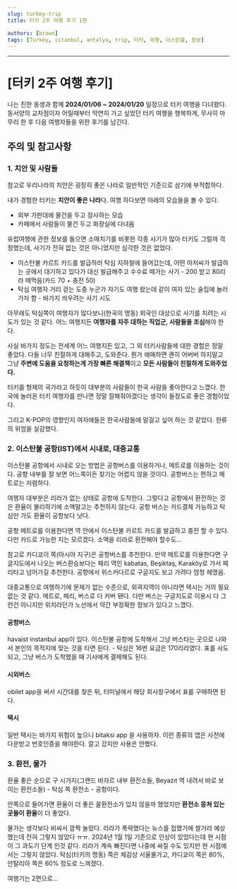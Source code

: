 ```yaml
---
slug: turkey-trip
title: 터키 2주 여행 후기 1편

authors: [brown]
tags: [Turkey, istanbul, antalya, trip, 터키, 여행, 이스탄불, 정보]
---
```


---

# [터키 2주 여행 후기]

나는 친한 동생과 함께 **2024/01/06 ~ 2024/01/20** 일정으로 터키 여행을 다녀왔다. 동서양의 교차점이자 어릴때부터 막연히 가고 싶었던 터키 여행을 행복하게, 무사히 마무리 한 후 다음 여행자들을 위한 후기를 남긴다.

## 주의 및 참고사항

### 1. 치안 및 사람들

참고로 우리나라의 치안은 굉장히 좋은 나라로 일반적인 기준으로 삼기에 부적합하다.

내가 경험한 터키는 **치안이 좋은 나라**다. 여행 하다보면 아래의 모습들을 볼 수 있다.

- 외부 가판대에 물건을 두고 장사하는 모습
- 카페에서 사람들이 물건 두고 화장실에 다녀옴

유럽여행에 관한 정보를 들으면 소매치기를 비롯한 각종 사기가 많아 터키도 그럴까 걱정했는데, 사기가 전혀 없는 것은 아니었지만 심각한 것은 없었다.

- 이스탄불 카르트 카드를 발급하러 탁심 지하철에 들어갔는데, 어떤 아저씨가 발급하는 곳에서 대기하고 있다가 대신 발급해주고 수수료 떼가는 사기 - 200 받고 80리라 떼먹음(카드 70 + 충전 50)
- 탁심 여행자 거리 걷는 도중 누군가 자기도 여행 왔는데 같이 여자 있는 술집에 놀러가자 함 - 바가지 씌우려는 사기 시도

아무래도 탁심쪽이 여행자가 많다보니(한국의 명동) 외국인 대상으로 사기를 치려는 시도가 있는 것 같다. 어느 여행지든 **여행자를 자주 대하는 직업군, 사람들을 조심**해야 한다.

사실 바가지 정도는 전세계 어느 여행지든 있고, 그 외 터키사람들에 대한 경험은 정말 좋았다. 다들 너무 친절하게 대해주고, 도와준다. 뭔가 애매하면 괜히 어버버 하지말고 그냥 **주변에 도움을 요청하는게 가장 빠른 해결책**이고 **모든 사람들이 친절하게 도와주었다.**

터키를 형제의 국가라고 하듯이 대부분의 사람들이 한국 사람을 좋아한다고 느꼈다. 한국에 놀러온 터키 여행자를 만나면 정말 잘해줘야겠다는 생각이 들정도로 좋은 경험이었다.

그리고 K-POP의 영향인지 여자애들은 한국사람들에 말걸고 싶어 하는 것 같았다. 한류의 위엄을 실감했다.

### 2. 이스탄불 공항(IST)에서 시내로, 대중교통

이스탄불 공항에서 시내로 오는 방법은 공항버스를 이용하거나, 메트로를 이용하는 것이다. 공항 내부를 잘 보면 어느쪽이든 찾기는 어렵지 않을 것이다. 공항버스는 편하고 메트로는 저렴하다.

여행자 대부분은 리라가 없는 상태로 공항에 도착한다. 그렇다고 공항에서 환전하는 것은 환율이 불리하기에 소액말고는 추천하지 않는다. 공항 버스는 카드결제 가능하고 탁심만 가도 환율이 공항보다 낫다.

공항 메트로를 이용한다면 역 안에서 이스탄불 카르트 카드를 발급하고 충전 할 수 있다. 다만 카드로 가능한 지는 모르겠다. 소액을 리라로 환전해야 할수도...

참고로 카디쿄이 쪽(아시아 지구)은 공항버스를 추천한다. 만약 메트로를 이용한다면 구글지도에서 나오는 버스환승보다는 페리 역인 kabatas, Beşiktaş, Karaköy로 가서 페리타고 넘어가길 추천한다. 공항에서 위스커다르로 구글지도 보고 가려다 엄청 헤맸음.

대중교통으로 여행하기에 문제가 없는 수준으로, 외곽지역이 아니라면 택시는 거의 필요 없는 것 같다. 메트로, 페리, 버스로 다 커버 됀다. 다만 버스는 구글지도로 이용시 다 그런건 아니지만 위치라던가 노선에서 약간 부정확한 정보가 있다고 느꼈다.

#### 공항버스

havaist instanbul app이 있다. 이스탄불 공항에 도착해서 그냥 버스타는 곳으로 나와서 본인의 목적지에 맞는 것을 타면 된다. - 탁심은 16번 요금은 170리라였다.
표를 사도 되고, 그냥 버스가 도착했을 때 기사에게 결제해도 된다.

#### 시외버스

obilet app을 써서 시간대를 찾은 뒤, 터미널에서 해당 회사창구에서 표를 구매하면 된다.

#### 택시

일반 택시는 바가지 위험이 높으니 bitaksi app 을 사용하자. 이런 종류의 앱은 사전에 다운받고 번호인증을 해야한다. 깔고 갔지만 사용은 안했다.

### 3. 환전, 물가

환율 좋은 순으로 구 시가지(그랜드 바자르 내부 환전소들, Beyazıt 역 내려서 바로 보이는 환전소들) - 탁심 쪽 환전소 - 공항이다.

안쪽으로 들어가면 환율이 더 좋은 꿀환전소가 있지 않을까 했었지만 **환전소 뭉쳐 있는 곳들이 환율**이 더 좋았다.

물가는 생각보다 비싸서 깜짝 놀랐다. 리라가 폭락했다는 뉴스를 접했기에 쌀거라 예상했는데 전혀 그렇지 않았다 ㅠㅠ. 2024년 1월 1일 기준으로 인상이 있었다는데 현 시점이 그 과도기 단계 인것 같다. 리라가 계속 빠진다면 나중에 싸질 수도 있지만 현 시점에서는 그렇지 않았다. 탁심(터키의 명동) 쪽은 체감상 서울물가고, 카디쿄이 쪽은 80%, 안탈리아 쪽은 60% 정도로 느껴졌다.

여행기는 2편으로...
